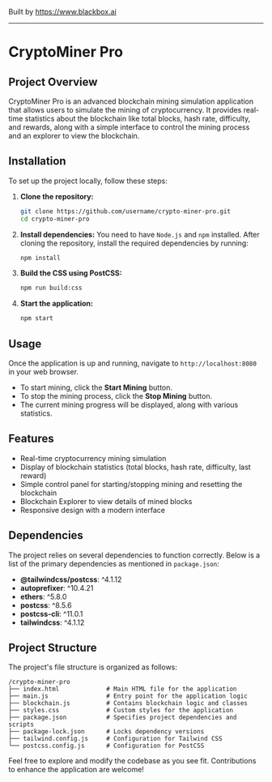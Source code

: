 
Built by https://www.blackbox.ai

---

# CryptoMiner Pro

## Project Overview
CryptoMiner Pro is an advanced blockchain mining simulation application that allows users to simulate the mining of cryptocurrency. It provides real-time statistics about the blockchain like total blocks, hash rate, difficulty, and rewards, along with a simple interface to control the mining process and an explorer to view the blockchain.

## Installation
To set up the project locally, follow these steps:

1. **Clone the repository:**
   ```bash
   git clone https://github.com/username/crypto-miner-pro.git
   cd crypto-miner-pro
   ```

2. **Install dependencies:**
   You need to have `Node.js` and `npm` installed. After cloning the repository, install the required dependencies by running:
   ```bash
   npm install
   ```

3. **Build the CSS using PostCSS:**
   ```bash
   npm run build:css
   ```

4. **Start the application:**
   ```bash
   npm start
   ```

## Usage
Once the application is up and running, navigate to `http://localhost:8080` in your web browser.

- To start mining, click the **Start Mining** button.
- To stop the mining process, click the **Stop Mining** button.
- The current mining progress will be displayed, along with various statistics.

## Features
- Real-time cryptocurrency mining simulation
- Display of blockchain statistics (total blocks, hash rate, difficulty, last reward)
- Simple control panel for starting/stopping mining and resetting the blockchain
- Blockchain Explorer to view details of mined blocks
- Responsive design with a modern interface

## Dependencies
The project relies on several dependencies to function correctly. Below is a list of the primary dependencies as mentioned in `package.json`:

- **@tailwindcss/postcss**: ^4.1.12
- **autoprefixer**: ^10.4.21
- **ethers**: ^5.8.0
- **postcss**: ^8.5.6
- **postcss-cli**: ^11.0.1
- **tailwindcss**: ^4.1.12

## Project Structure
The project's file structure is organized as follows:

```
/crypto-miner-pro
├── index.html             # Main HTML file for the application
├── main.js                # Entry point for the application logic
├── blockchain.js          # Contains blockchain logic and classes
├── styles.css             # Custom styles for the application
├── package.json           # Specifies project dependencies and scripts
├── package-lock.json      # Locks dependency versions
├── tailwind.config.js     # Configuration for Tailwind CSS
└── postcss.config.js      # Configuration for PostCSS
```

Feel free to explore and modify the codebase as you see fit. Contributions to enhance the application are welcome!